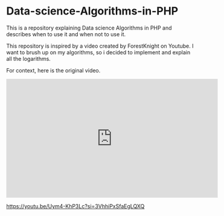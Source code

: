 # Data-science-Algorithms-in-PHP
This is a repository explaining Data science Algorithms in PHP and describes when to use it and when not to use it.


This repository is inspired by a video created by ForestKnight on Youtube. I want to 
brush up on my algorithms, so i decided to implement and explain all the logarithms.

For context, here is the original video.

<iframe width="560" height="315" src="https://www.youtube.com/embed/Uym4-KhP3Lc?si=bN43E_2FdprP_Cwg" title="YouTube video player" frameborder="0" allow="accelerometer; autoplay; clipboard-write; encrypted-media; gyroscope; picture-in-picture; web-share" allowfullscreen></iframe>

https://youtu.be/Uym4-KhP3Lc?si=3VhhiPxSfaEgLQXQ


